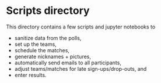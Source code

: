 # Scripts directory

This directory contains a few scripts and jupyter notebooks to

- sanitize data from the polls, 
- set up the teams, 
- schedule the matches, 
- generate nicknames + pictures,
- automatically send emails to all participants,
- adjust teams/matches for late sign-ups/drop-outs, and
- enter results. 
